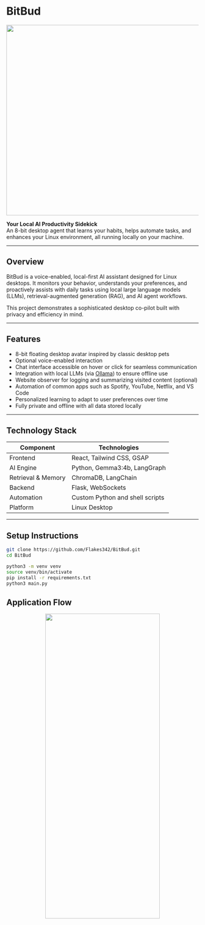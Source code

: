 # BitBud

<p align="center">
  <img width="600" height="500" src="https://github.com/user-attachments/assets/84724850-bf67-4fac-85c5-0d4cfed4f648"
 />
</p>



**Your Local AI Productivity Sidekick**  
An 8-bit desktop agent that learns your habits, helps automate tasks, and enhances your Linux environment, all running locally on your machine.

---

## Overview

BitBud is a voice-enabled, local-first AI assistant designed for Linux desktops. It monitors your behavior, understands your preferences, and proactively assists with daily tasks using local large language models (LLMs), retrieval-augmented generation (RAG), and AI agent workflows.

This project demonstrates a sophisticated desktop co-pilot built with privacy and efficiency in mind.

---

## Features

- 8-bit floating desktop avatar inspired by classic desktop pets  
- Optional voice-enabled interaction  
- Chat interface accessible on hover or click for seamless communication  
- Integration with local LLMs (via [Ollama](https://ollama.ai)) to ensure offline use  
- Website observer for logging and summarizing visited content (optional)  
- Automation of common apps such as Spotify, YouTube, Netflix, and VS Code  
- Personalized learning to adapt to user preferences over time  
- Fully private and offline with all data stored locally  

---

## Technology Stack

| Component          | Technologies                              |
|--------------------|-------------------------------------------|
| Frontend           | React, Tailwind CSS, GSAP                 |
| AI Engine          | Python, Gemma3:4b, LangGraph              |
| Retrieval & Memory | ChromaDB, LangChain                       |
| Backend            | Flask, WebSockets                         |
| Automation         | Custom Python and shell scripts           |
| Platform           | Linux Desktop                             |

---

## Setup Instructions

```bash
git clone https://github.com/Flakes342/BitBud.git
cd BitBud

python3 -m venv venv
source venv/bin/activate
pip install -r requirements.txt
python3 main.py
```

## Application Flow

<p align="center">
  <img width="300" height="800" src="https://github.com/user-attachments/assets/ed1a7c54-cbc7-4faf-8608-0bde1de6d1c1"
 />
</p>

